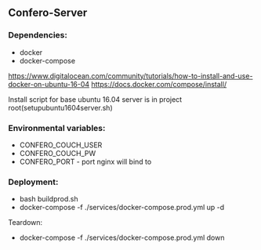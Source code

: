 Confero-Server
------------
### Dependencies: ###
  * docker
  * docker-compose
  
 https://www.digitalocean.com/community/tutorials/how-to-install-and-use-docker-on-ubuntu-16-04
 https://docs.docker.com/compose/install/
 
 Install script for base ubuntu 16.04 server is in project root(setupubuntu1604server.sh)

### Environmental variables: ###
  * CONFERO_COUCH_USER
  * CONFERO_COUCH_PW
  * CONFERO_PORT - port nginx will bind to
  
### Deployment: ###

  * bash buildprod.sh 
  * docker-compose -f ./services/docker-compose.prod.yml up -d

  Teardown:

  * docker-compose -f ./services/docker-compose.prod.yml down





